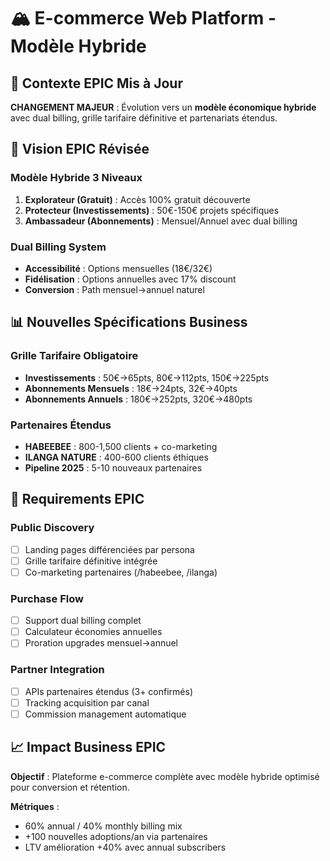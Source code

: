# 🏔️ E-commerce Web Platform - Modèle Hybride

## 🎯 Contexte EPIC Mis à Jour

**CHANGEMENT MAJEUR** : Évolution vers un **modèle économique hybride** avec dual billing, grille tarifaire définitive et partenariats étendus.

## 🚀 Vision EPIC Révisée

### Modèle Hybride 3 Niveaux
1. **Explorateur (Gratuit)** : Accès 100% gratuit découverte
2. **Protecteur (Investissements)** : 50€-150€ projets spécifiques
3. **Ambassadeur (Abonnements)** : Mensuel/Annuel avec dual billing

### Dual Billing System
- **Accessibilité** : Options mensuelles (18€/32€)
- **Fidélisation** : Options annuelles avec 17% discount
- **Conversion** : Path mensuel→annuel naturel

## 📊 Nouvelles Spécifications Business

### Grille Tarifaire Obligatoire
- **Investissements** : 50€→65pts, 80€→112pts, 150€→225pts
- **Abonnements Mensuels** : 18€→24pts, 32€→40pts
- **Abonnements Annuels** : 180€→252pts, 320€→480pts

### Partenaires Étendus
- **HABEEBEE** : 800-1,500 clients + co-marketing
- **ILANGA NATURE** : 400-600 clients éthiques
- **Pipeline 2025** : 5-10 nouveaux partenaires

## 🔧 Requirements EPIC

### Public Discovery
- [ ] Landing pages différenciées par persona
- [ ] Grille tarifaire définitive intégrée
- [ ] Co-marketing partenaires (/habeebee, /ilanga)

### Purchase Flow
- [ ] Support dual billing complet
- [ ] Calculateur économies annuelles
- [ ] Proration upgrades mensuel→annuel

### Partner Integration
- [ ] APIs partenaires étendus (3+ confirmés)
- [ ] Tracking acquisition par canal
- [ ] Commission management automatique

## 📈 Impact Business EPIC

**Objectif** : Plateforme e-commerce complète avec modèle hybride optimisé pour conversion et rétention.

**Métriques** :
- 60% annual / 40% monthly billing mix
- +100 nouvelles adoptions/an via partenaires
- LTV amélioration +40% avec annual subscribers
